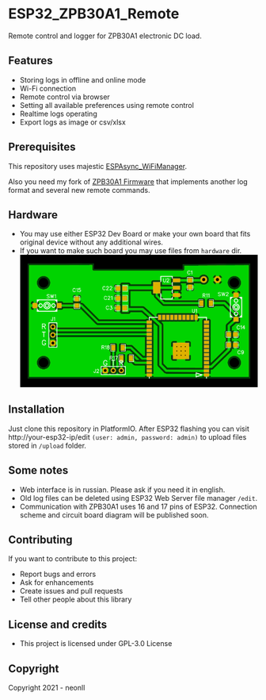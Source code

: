 # ESP32_ZPB30A1_Remote
Remote control and logger for ZPB30A1 electronic DC load.

## Features
* Storing logs in offline and online mode
* Wi-Fi connection
* Remote control via browser
* Setting all available preferences using remote control
* Realtime logs operating
* Export logs as image or csv/xlsx

## Prerequisites
This repository uses majestic [ESPAsync_WiFiManager](https://github.com/khoih-prog/ESPAsync_WiFiManager). 

Also you need my fork of [ZPB30A1 Firmware](https://github.com/neonll/ZPB30A1_Firmware) that implements another log format and several new remote commands.

## Hardware
* You may use either ESP32 Dev Board or make your own board that fits original device without any additional wires.
* If you want to make such board you may use files from `hardware` dir.
  ![board view](https://raw.githubusercontent.com/neonll/ESP32_ZPB30A1_Remote/master/hardware/esp32_remote_board.png)

## Installation
Just clone this repository in PlatformIO.
After ESP32 flashing you can visit http://your-esp32-ip/edit `(user: admin, password: admin)` to upload files stored in `/upload` folder.

## Some notes
* Web interface is in russian. Please ask if you need it in english.
* Old log files can be deleted using ESP32 Web Server file manager `/edit`.
* Communication with ZPB30A1 uses 16 and 17 pins of ESP32. Connection scheme and circuit board diagram will be published soon.

## Contributing
If you want to contribute to this project:

* Report bugs and errors
* Ask for enhancements
* Create issues and pull requests
* Tell other people about this library

## License and credits
* This project is licensed under GPL-3.0 License

## Copyright
Copyright 2021 - neonll